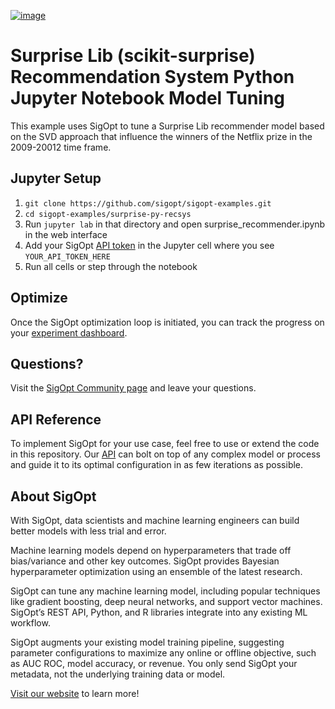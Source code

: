 [![image](https://sigopt.com/static/img/SigOpt_logo_horiz.png?raw=true)](https://sigopt.com)

# Surprise Lib (scikit-surprise) Recommendation System Python Jupyter Notebook Model Tuning

This example uses SigOpt to tune a Surprise Lib recommender model based on the SVD approach that influence the winners of the Netflix prize in the 2009-20012 time frame.

## Jupyter Setup

1. `git clone https://github.com/sigopt/sigopt-examples.git`
2. `cd sigopt-examples/surprise-py-recsys`
3. Run `jupyter lab` in that directory and open surprise_recommender.ipynb in the web interface
4. Add your SigOpt [API token](https://docs.sigopt.com/core-module-api-references/get_started) in the Jupyter cell where you see `YOUR_API_TOKEN_HERE`
5. Run all cells or step through the notebook


## Optimize

Once the SigOpt optimization loop is initiated, you can track the progress on your [experiment dashboard](https://sigopt.com/experiments).

## Questions?
Visit the [SigOpt Community page](https://community.sigopt.com) and leave your questions.

## API Reference
To implement SigOpt for your use case, feel free to use or extend the code in this repository. Our [API](https://docs.sigopt.com) can bolt on top of any complex model or process and guide it to its optimal configuration in as few iterations as possible. 

## About SigOpt

With SigOpt, data scientists and machine learning engineers can build better models with less trial and error.

Machine learning models depend on hyperparameters that trade off bias/variance and other key outcomes. SigOpt provides Bayesian hyperparameter optimization using an ensemble of the latest research.

SigOpt can tune any machine learning model, including popular techniques like gradient boosting, deep neural networks, and support vector machines. SigOpt’s REST API, Python, and R libraries integrate into any existing ML workflow.

SigOpt augments your existing model training pipeline, suggesting parameter configurations to maximize any online or offline objective, such as AUC ROC, model accuracy, or revenue. You only send SigOpt your metadata, not the underlying training data or model.

[Visit our website](https://sigopt.com) to learn more!
